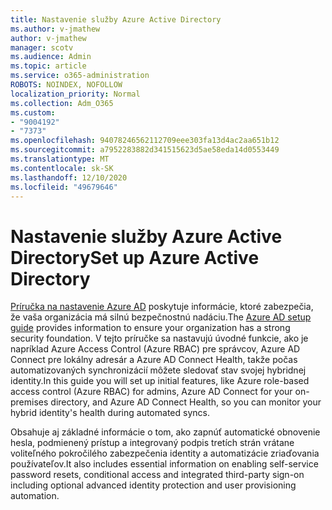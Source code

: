 ```yaml
---
title: Nastavenie služby Azure Active Directory
ms.author: v-jmathew
author: v-jmathew
manager: scotv
ms.audience: Admin
ms.topic: article
ms.service: o365-administration
ROBOTS: NOINDEX, NOFOLLOW
localization_priority: Normal
ms.collection: Adm_O365
ms.custom:
- "9004192"
- "7373"
ms.openlocfilehash: 94078246562112709eee303fa13d4ac2aa651b12
ms.sourcegitcommit: a7952283882d341515623d5ae58eda14d0553449
ms.translationtype: MT
ms.contentlocale: sk-SK
ms.lasthandoff: 12/10/2020
ms.locfileid: "49679646"
---
```

# <a name="set-up-azure-active-directory"></a><span data-ttu-id="7592a-102">Nastavenie služby Azure Active Directory</span><span class="sxs-lookup"><span data-stu-id="7592a-102">Set up Azure Active Directory</span></span>

<span data-ttu-id="7592a-103">[Príručka na nastavenie Azure AD](https://go.microsoft.com/fwlink/?linkid=2134390) poskytuje informácie, ktoré zabezpečia, že vaša organizácia má silnú bezpečnostnú nadáciu.</span><span class="sxs-lookup"><span data-stu-id="7592a-103">The [Azure AD setup guide](https://go.microsoft.com/fwlink/?linkid=2134390) provides information to ensure your organization has a strong security foundation.</span></span> <span data-ttu-id="7592a-104">V tejto príručke sa nastavujú úvodné funkcie, ako je napríklad Azure Access Control (Azure RBAC) pre správcov, Azure AD Connect pre lokálny adresár a Azure AD Connect Health, takže počas automatizovaných synchronizácií môžete sledovať stav svojej hybridnej identity.</span><span class="sxs-lookup"><span data-stu-id="7592a-104">In this guide you will set up initial features, like Azure role-based access control (Azure RBAC) for admins, Azure AD Connect for your on-premises directory, and Azure AD Connect Health, so you can monitor your hybrid identity's health during automated syncs.</span></span>

<span data-ttu-id="7592a-105">Obsahuje aj základné informácie o tom, ako zapnúť automatické obnovenie hesla, podmienený prístup a integrovaný podpis tretích strán vrátane voliteľného pokročilého zabezpečenia identity a automatizácie zriaďovania používateľov.</span><span class="sxs-lookup"><span data-stu-id="7592a-105">It also includes essential information on enabling self-service password resets, conditional access and integrated third-party sign-on including optional advanced identity protection and user provisioning automation.</span></span>
